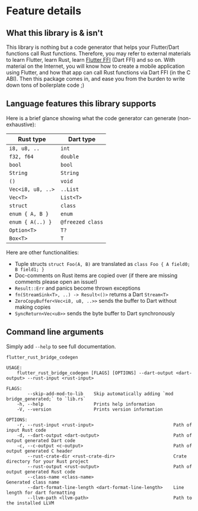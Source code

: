# Feature details

## What this library is & isn't

This library is nothing but a code generator that helps your Flutter/Dart
functions call Rust functions. Therefore, you may refer to external materials to
learn Flutter, learn Rust, learn
[Flutter FFI](https://flutter.dev/docs/development/platform-integration/c-interop)
(Dart FFI) and so on. With material on the Internet, you will know how to create
a mobile application using Flutter, and how that app can call Rust functions via
Dart FFI (in the C ABI). Then this package comes in, and ease you from the
burden to write down tons of boilerplate code ;)

## Language features this library supports

Here is a brief glance showing what the code generator can generate (non-exhaustive):

| Rust type         | Dart type        |
| ----------------- | ---------------- |
| `i8, u8, ..`      | `int`            |
| `f32, f64`        | `double`         |
| `bool`            | `bool`           |
| `String`          | `String`         |
| `()`              | `void`           |
| `Vec<i8, u8, ..>` | `..List`         |
| `Vec<T>`          | `List<T>`        |
| `struct`          | `class`          |
| `enum { A, B }`   | `enum`           |
| `enum { A(..) }`  | `@freezed class` |
| `Option<T>`       | `T?`             |
| `Box<T>`          | `T`              |

Here are other functionalities:

- Tuple structs `struct Foo(A, B)` are translated as
  `class Foo { A field0; B field1; }`
- Doc-comments on Rust items are copied over (if there are missing comments
  please open an issue!)
- `Result::Err` and panics become thrown exceptions
- `fn(StreamSink<T>, ..) -> Result<()>` returns a Dart `Stream<T>`
- `ZeroCopyBuffer<Vec<i8, u8, ..>>` sends the buffer to Dart without making
  copies
- `SyncReturn<Vec<u8>>` sends the byte buffer to Dart synchronously

## Command line arguments

Simply add `--help` to see full documentation.

```shell
flutter_rust_bridge_codegen

USAGE:
    flutter_rust_bridge_codegen [FLAGS] [OPTIONS] --dart-output <dart-output> --rust-input <rust-input>

FLAGS:
        --skip-add-mod-to-lib    Skip automatically adding `mod bridge_generated;` to `lib.rs`
    -h, --help                   Prints help information
    -V, --version                Prints version information

OPTIONS:
    -r, --rust-input <rust-input>                              Path of input Rust code
    -d, --dart-output <dart-output>                            Path of output generated Dart code
    -c, --c-output <c-output>                                  Path of output generated C header
        --rust-crate-dir <rust-crate-dir>                      Crate directory for your Rust project
        --rust-output <rust-output>                            Path of output generated Rust code
        --class-name <class-name>                              Generated class name
        --dart-format-line-length <dart-format-line-length>    Line length for dart formatting
        --llvm-path <llvm-path>                                Path to the installed LLVM
```